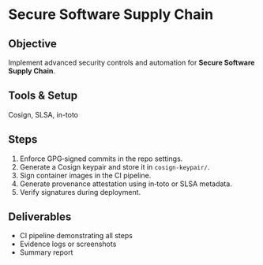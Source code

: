 # Secure Software Supply Chain

## Objective
Implement advanced security controls and automation for **Secure Software Supply Chain**.

## Tools & Setup
Cosign, SLSA, in-toto

## Steps
1. Enforce GPG‑signed commits in the repo settings.
2. Generate a Cosign keypair and store it in `cosign-keypair/`.
3. Sign container images in the CI pipeline.
4. Generate provenance attestation using in‑toto or SLSA metadata.
5. Verify signatures during deployment.

## Deliverables
- CI pipeline demonstrating all steps
- Evidence logs or screenshots
- Summary report
